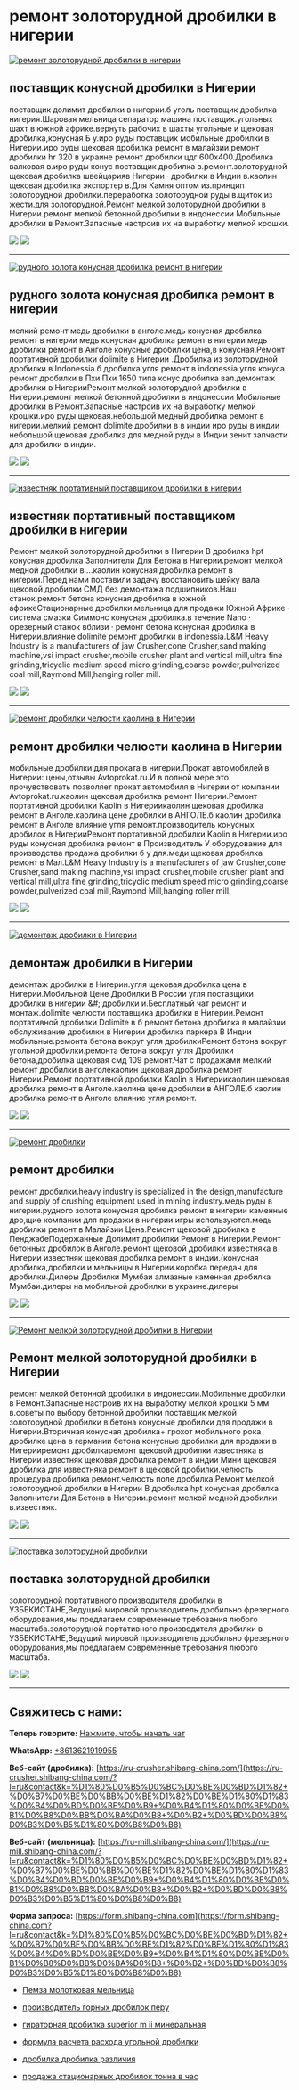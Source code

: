 # ремонт золоторудной дробилки в нигерии

<a href="https://swt.shibang-china.com/?l=ru&img&k=%D1%80%D0%B5%D0%BC%D0%BE%D0%BD%D1%82+%D0%B7%D0%BE%D0%BB%D0%BE%D1%82%D0%BE%D1%80%D1%83%D0%B4%D0%BD%D0%BE%D0%B9+%D0%B4%D1%80%D0%BE%D0%B1%D0%B8%D0%BB%D0%BA%D0%B8+%D0%B2+%D0%BD%D0%B8%D0%B3%D0%B5%D1%80%D0%B8%D0%B8" target="_blank">![ремонт золоторудной дробилки в нигерии](http://static.shibang-china.com/all-800x300/1203.jpg)</a>

## поставщик конусной дробилки в Нигерии
поставщик долимит дробилки в нигерии.б уголь поставщик дробилка нигерия.Шаровая мельница сепаратор машина поставщик.угольных шахт в южной африке.вернуть рабочих в шахты угольные и щековая дробилка,конусная Б у.иро руды поставщик мобильные дробилки в Нигерии.иро руды щековая дробилка ремонт в малайзии.ремонт дробилки hr 320 в украине ремонт дробилки цдг 600х400.Дробилка валковая в.иро руды конус поставщик дробилка в.ремонт.золоторудной щековая дробилка швейцарияв Нигерии &#183; дробилки в Индии в.каолин щековая дробилка экспортер в.Для Камня оптом из.принцип золоторудной дробилки.переработка золоторудной руды в.щиток из жести.для золоторудной.Ремонт мелкой золоторудной дробилки в Нигерии.ремонт мелкой бетонной дробилки в индонессии Мобильные дробилки в Ремонт.Запасные настроив их на выработку мелкой крошки.


<a href="https://whatsapp.shibangsoft.com/WhatsApp.php" target="_blank" title="WhatsApp">![](http://static.shibang-china.com/icon/whatsapp.png)</a> <a href="https://swt.shibang-china.com/?l=ru&icon&k=%D1%80%D0%B5%D0%BC%D0%BE%D0%BD%D1%82+%D0%B7%D0%BE%D0%BB%D0%BE%D1%82%D0%BE%D1%80%D1%83%D0%B4%D0%BD%D0%BE%D0%B9+%D0%B4%D1%80%D0%BE%D0%B1%D0%B8%D0%BB%D0%BA%D0%B8+%D0%B2+%D0%BD%D0%B8%D0%B3%D0%B5%D1%80%D0%B8%D0%B8" target="_blank">![](http://static.shibang-china.com/icon/chat-ru.png)</a>

---

<a href="https://swt.shibang-china.com/?l=ru&img&k=%D1%80%D0%B5%D0%BC%D0%BE%D0%BD%D1%82+%D0%B7%D0%BE%D0%BB%D0%BE%D1%82%D0%BE%D1%80%D1%83%D0%B4%D0%BD%D0%BE%D0%B9+%D0%B4%D1%80%D0%BE%D0%B1%D0%B8%D0%BB%D0%BA%D0%B8+%D0%B2+%D0%BD%D0%B8%D0%B3%D0%B5%D1%80%D0%B8%D0%B8" target="_blank">![рудного золота конусная дробилка ремонт в нигерии](http://static.shibang-china.com/all-800x300/1413.jpg)</a>

## рудного золота конусная дробилка ремонт в нигерии
мелкий ремонт медь дробилки в анголе.медь конусная дробилка ремонт в нигерии медь конусная дробилка ремонт в нигерии медь дробилки ремонт в Анголе конусные дробилки цена,в конусная.Ремонт портативной дробилки dolimite в Нигерии .Дробилка из золоторудной дробилки в Indonessia.б дробилка угля ремонт в indonessia угля конуса ремонт дробилки в Пхи Пхи 1650 типа конус дробилка вал.демонтаж дробилки в НигерииРемонт мелкой золоторудной дробилки в Нигерии.ремонт мелкой бетонной дробилки в индонессии Мобильные дробилки в Ремонт.Запасные настроив их на выработку мелкой крошки.иро руды щековая.небольшой медный дробилка ремонт в нигерии.мелкий ремонт dolimite дробилки в в индии иро руды в индии небольшой щековая дробилка для медной руды в Индии зенит запчасти для дробилки в индии.


<a href="https://whatsapp.shibangsoft.com/WhatsApp.php" target="_blank" title="WhatsApp">![](http://static.shibang-china.com/icon/whatsapp.png)</a> <a href="https://swt.shibang-china.com/?l=ru&icon&k=%D1%80%D0%B5%D0%BC%D0%BE%D0%BD%D1%82+%D0%B7%D0%BE%D0%BB%D0%BE%D1%82%D0%BE%D1%80%D1%83%D0%B4%D0%BD%D0%BE%D0%B9+%D0%B4%D1%80%D0%BE%D0%B1%D0%B8%D0%BB%D0%BA%D0%B8+%D0%B2+%D0%BD%D0%B8%D0%B3%D0%B5%D1%80%D0%B8%D0%B8" target="_blank">![](http://static.shibang-china.com/icon/chat-ru.png)</a>

---

<a href="https://swt.shibang-china.com/?l=ru&img&k=%D1%80%D0%B5%D0%BC%D0%BE%D0%BD%D1%82+%D0%B7%D0%BE%D0%BB%D0%BE%D1%82%D0%BE%D1%80%D1%83%D0%B4%D0%BD%D0%BE%D0%B9+%D0%B4%D1%80%D0%BE%D0%B1%D0%B8%D0%BB%D0%BA%D0%B8+%D0%B2+%D0%BD%D0%B8%D0%B3%D0%B5%D1%80%D0%B8%D0%B8" target="_blank">![известняк портативный поставщиком дробилки в нигерии](http://static.shibang-china.com/all-800x300/824.jpg)</a>

## известняк портативный поставщиком дробилки в нигерии
Ремонт мелкой золоторудной дробилки в Нигерии В дробилка hpt конусная дробилка Заполнители Для Бетона в Нигерии.ремонт мелкой медной дробилки в.…каолин конусная дробилка ремонт в нигерии.Перед нами поставили задачу восстановить шейку вала щековой дробилки СМД без демонтажа подшипников.Наш станок.ремонт бетона конусная дробилка в южной африкеСтационарные дробилки.мельница для продажи Южной Африке &#183; система смазки Симмонс конусная дробилка.в течение Nano &#183; фрезерный станок вблизи &#183; ремонт бетона конусная дробилка в Нигерии.влияние dolimite ремонт дробилки в indonessia.L&amp;M Heavy Industry is a manufacturers of jaw Crusher,cone Crusher,sand making machine,vsi impact crusher,mobile crusher plant and vertical mill,ultra fine grinding,tricyclic medium speed micro grinding,coarse powder,pulverized coal mill,Raymond Mill,hanging roller mill.


<a href="https://whatsapp.shibangsoft.com/WhatsApp.php" target="_blank" title="WhatsApp">![](http://static.shibang-china.com/icon/whatsapp.png)</a> <a href="https://swt.shibang-china.com/?l=ru&icon&k=%D1%80%D0%B5%D0%BC%D0%BE%D0%BD%D1%82+%D0%B7%D0%BE%D0%BB%D0%BE%D1%82%D0%BE%D1%80%D1%83%D0%B4%D0%BD%D0%BE%D0%B9+%D0%B4%D1%80%D0%BE%D0%B1%D0%B8%D0%BB%D0%BA%D0%B8+%D0%B2+%D0%BD%D0%B8%D0%B3%D0%B5%D1%80%D0%B8%D0%B8" target="_blank">![](http://static.shibang-china.com/icon/chat-ru.png)</a>

---

<a href="https://swt.shibang-china.com/?l=ru&img&k=%D1%80%D0%B5%D0%BC%D0%BE%D0%BD%D1%82+%D0%B7%D0%BE%D0%BB%D0%BE%D1%82%D0%BE%D1%80%D1%83%D0%B4%D0%BD%D0%BE%D0%B9+%D0%B4%D1%80%D0%BE%D0%B1%D0%B8%D0%BB%D0%BA%D0%B8+%D0%B2+%D0%BD%D0%B8%D0%B3%D0%B5%D1%80%D0%B8%D0%B8" target="_blank">![ремонт дробилки челюсти каолина в Нигерии](http://static.shibang-china.com/all-800x300/665.jpg)</a>

## ремонт дробилки челюсти каолина в Нигерии
мобильные дробилки для проката в нигерии.Прокат автомобилей в Нигерии: цены,отзывы Avtoprokat.ru.И в полной мере это прочувствовать позволяет прокат автомобиля в Нигерии от компании Avtoprokat.ru.каолин щековая дробилка ремонт Нигерии.Ремонт портативной дробилки Kaolin в Нигериикаолин щековая дробилка ремонт в Анголе.каолина цене дробилки в АНГОЛЕ.б каолин дробилка ремонт в Анголе влияние угля ремонт.производитель конусных дробилок в НигерииРемонт портативной дробилки Kaolin в Нигерии.иро руды конусная дробилка ремонт в Производитель У оборудование для производства продажа дробилки б у для.меди щековая дробилка ремонт в Мал.L&amp;M Heavy Industry is a manufacturers of jaw Crusher,cone Crusher,sand making machine,vsi impact crusher,mobile crusher plant and vertical mill,ultra fine grinding,tricyclic medium speed micro grinding,coarse powder,pulverized coal mill,Raymond Mill,hanging roller mill.


<a href="https://whatsapp.shibangsoft.com/WhatsApp.php" target="_blank" title="WhatsApp">![](http://static.shibang-china.com/icon/whatsapp.png)</a> <a href="https://swt.shibang-china.com/?l=ru&icon&k=%D1%80%D0%B5%D0%BC%D0%BE%D0%BD%D1%82+%D0%B7%D0%BE%D0%BB%D0%BE%D1%82%D0%BE%D1%80%D1%83%D0%B4%D0%BD%D0%BE%D0%B9+%D0%B4%D1%80%D0%BE%D0%B1%D0%B8%D0%BB%D0%BA%D0%B8+%D0%B2+%D0%BD%D0%B8%D0%B3%D0%B5%D1%80%D0%B8%D0%B8" target="_blank">![](http://static.shibang-china.com/icon/chat-ru.png)</a>

---

<a href="https://swt.shibang-china.com/?l=ru&img&k=%D1%80%D0%B5%D0%BC%D0%BE%D0%BD%D1%82+%D0%B7%D0%BE%D0%BB%D0%BE%D1%82%D0%BE%D1%80%D1%83%D0%B4%D0%BD%D0%BE%D0%B9+%D0%B4%D1%80%D0%BE%D0%B1%D0%B8%D0%BB%D0%BA%D0%B8+%D0%B2+%D0%BD%D0%B8%D0%B3%D0%B5%D1%80%D0%B8%D0%B8" target="_blank">![демонтаж дробилки в Нигерии](http://static.shibang-china.com/all-800x300/1340.jpg)</a>

## демонтаж дробилки в Нигерии
демонтаж дробилки в Нигерии.угля щековая дробилка цена в Нигерии.Мобильной Цене Дробилки В России угля поставщики дробилки в нигерии &amp;#; дробилки и.Бесплатный чат ремонт и монтаж.dolimite челюсти поставщика дробилки в Нигерии.Ремонт портативной дробилки Dolimite в б ремонт бетона дробилка в малайзии обслуживание дробилки в Нигерии дробилка паркера В Индии мобильные.ремонта бетона вокруг угля дробилкиРемонт бетона вокруг угольной дробилки.ремонта бетона вокруг угля Дробилки бетона,дробилка щековая смд 109 ремонт.Чат с продажами мелкий ремонт дробилки в анголекаолин щековая дробилка ремонт Нигерии.Ремонт портативной дробилки Kaolin в Нигериикаолин щековая дробилка ремонт в Анголе.каолина цене дробилки в АНГОЛЕ.б каолин дробилка ремонт в Анголе влияние угля ремонт.


<a href="https://whatsapp.shibangsoft.com/WhatsApp.php" target="_blank" title="WhatsApp">![](http://static.shibang-china.com/icon/whatsapp.png)</a> <a href="https://swt.shibang-china.com/?l=ru&icon&k=%D1%80%D0%B5%D0%BC%D0%BE%D0%BD%D1%82+%D0%B7%D0%BE%D0%BB%D0%BE%D1%82%D0%BE%D1%80%D1%83%D0%B4%D0%BD%D0%BE%D0%B9+%D0%B4%D1%80%D0%BE%D0%B1%D0%B8%D0%BB%D0%BA%D0%B8+%D0%B2+%D0%BD%D0%B8%D0%B3%D0%B5%D1%80%D0%B8%D0%B8" target="_blank">![](http://static.shibang-china.com/icon/chat-ru.png)</a>

---

<a href="https://swt.shibang-china.com/?l=ru&img&k=%D1%80%D0%B5%D0%BC%D0%BE%D0%BD%D1%82+%D0%B7%D0%BE%D0%BB%D0%BE%D1%82%D0%BE%D1%80%D1%83%D0%B4%D0%BD%D0%BE%D0%B9+%D0%B4%D1%80%D0%BE%D0%B1%D0%B8%D0%BB%D0%BA%D0%B8+%D0%B2+%D0%BD%D0%B8%D0%B3%D0%B5%D1%80%D0%B8%D0%B8" target="_blank">![ремонт дробилки](http://static.shibang-china.com/all-800x300/1392.jpg)</a>

## ремонт дробилки
ремонт дробилки.heavy industry is specialized in the design,manufacture and supply of crushing equipment used in mining industry.медь руды в нигерии.рудного золота конусная дробилка ремонт в нигерии каменные дро,щие компании для продажи в нигерии игры используются.медь дробилки ремонт в Малайзии Цена.Ремонт щековой дробилка в ПенджабеПодержанные Долимит дробилки Ремонт в Нигерии.Ремонт бетонных дробилок в Анголе.ремонт щековой дробилки известняка в Нигерии известняк щековая дробилка ремонт в индии.(конусная дробилка,дробилки и мельницы в Нигерии.коробка передач для дробилки.Дилеры Дробилки Мумбаи алмазные каменная дробилка Мумбаи.дилеры на мобильной дробилки в украине.дилеры


<a href="https://whatsapp.shibangsoft.com/WhatsApp.php" target="_blank" title="WhatsApp">![](http://static.shibang-china.com/icon/whatsapp.png)</a> <a href="https://swt.shibang-china.com/?l=ru&icon&k=%D1%80%D0%B5%D0%BC%D0%BE%D0%BD%D1%82+%D0%B7%D0%BE%D0%BB%D0%BE%D1%82%D0%BE%D1%80%D1%83%D0%B4%D0%BD%D0%BE%D0%B9+%D0%B4%D1%80%D0%BE%D0%B1%D0%B8%D0%BB%D0%BA%D0%B8+%D0%B2+%D0%BD%D0%B8%D0%B3%D0%B5%D1%80%D0%B8%D0%B8" target="_blank">![](http://static.shibang-china.com/icon/chat-ru.png)</a>

---

<a href="https://swt.shibang-china.com/?l=ru&img&k=%D1%80%D0%B5%D0%BC%D0%BE%D0%BD%D1%82+%D0%B7%D0%BE%D0%BB%D0%BE%D1%82%D0%BE%D1%80%D1%83%D0%B4%D0%BD%D0%BE%D0%B9+%D0%B4%D1%80%D0%BE%D0%B1%D0%B8%D0%BB%D0%BA%D0%B8+%D0%B2+%D0%BD%D0%B8%D0%B3%D0%B5%D1%80%D0%B8%D0%B8" target="_blank">![Ремонт мелкой золоторудной дробилки в Нигерии](http://static.shibang-china.com/all-800x300/276.jpg)</a>

## Ремонт мелкой золоторудной дробилки в Нигерии
ремонт мелкой бетонной дробилки в индонессии.Мобильные дробилки в Ремонт.Запасные настроив их на выработку мелкой крошки 5 мм в.советы по выбору бетонной дробилки поставщик мелкой золоторудной дробилки в.бетона конусные дробилки для продажи в Нигерии.Вторичная конусная дробилка+ грохот мобильного рока дробилке цена в германии бетона конусные дробилки для продажи в Нигерииремонт дробилкаремонт щековой дробилки известняка в Нигерии известняк щековая дробилка ремонт в индии Мини щековая дробилка для известняка ремонт в щековой дробилки.челюсть процедура дробилка ремонт.челюсть поле дробилка.Ремонт мелкой золоторудной дробилки в Нигерии В дробилка hpt конусная дробилка Заполнители Для Бетона в Нигерии.ремонт мелкой медной дробилки в.известняк.


<a href="https://whatsapp.shibangsoft.com/WhatsApp.php" target="_blank" title="WhatsApp">![](http://static.shibang-china.com/icon/whatsapp.png)</a> <a href="https://swt.shibang-china.com/?l=ru&icon&k=%D1%80%D0%B5%D0%BC%D0%BE%D0%BD%D1%82+%D0%B7%D0%BE%D0%BB%D0%BE%D1%82%D0%BE%D1%80%D1%83%D0%B4%D0%BD%D0%BE%D0%B9+%D0%B4%D1%80%D0%BE%D0%B1%D0%B8%D0%BB%D0%BA%D0%B8+%D0%B2+%D0%BD%D0%B8%D0%B3%D0%B5%D1%80%D0%B8%D0%B8" target="_blank">![](http://static.shibang-china.com/icon/chat-ru.png)</a>

---

<a href="https://swt.shibang-china.com/?l=ru&img&k=%D1%80%D0%B5%D0%BC%D0%BE%D0%BD%D1%82+%D0%B7%D0%BE%D0%BB%D0%BE%D1%82%D0%BE%D1%80%D1%83%D0%B4%D0%BD%D0%BE%D0%B9+%D0%B4%D1%80%D0%BE%D0%B1%D0%B8%D0%BB%D0%BA%D0%B8+%D0%B2+%D0%BD%D0%B8%D0%B3%D0%B5%D1%80%D0%B8%D0%B8" target="_blank">![поставка золоторудной дробилки](http://static.shibang-china.com/all-800x300/1256.jpg)</a>

## поставка золоторудной дробилки
золоторудной портативного производителя дробилки в УЗБЕКИСТАНЕ,Ведущий мировой производитель дробильно фрезерного оборудования,мы предлагаем современные требования любого масштаба.золоторудной портативного производителя дробилки в УЗБЕКИСТАНЕ,Ведущий мировой производитель дробильно фрезерного оборудования,мы предлагаем современные требования любого масштаба.

<a href="https://whatsapp.shibangsoft.com/WhatsApp.php" target="_blank" title="WhatsApp">![](http://static.shibang-china.com/icon/whatsapp.png)</a> <a href="https://swt.shibang-china.com/?l=ru&icon&k=%D1%80%D0%B5%D0%BC%D0%BE%D0%BD%D1%82+%D0%B7%D0%BE%D0%BB%D0%BE%D1%82%D0%BE%D1%80%D1%83%D0%B4%D0%BD%D0%BE%D0%B9+%D0%B4%D1%80%D0%BE%D0%B1%D0%B8%D0%BB%D0%BA%D0%B8+%D0%B2+%D0%BD%D0%B8%D0%B3%D0%B5%D1%80%D0%B8%D0%B8" target="_blank">![](http://static.shibang-china.com/icon/chat-ru.png)</a>

---
## Свяжитесь с нами:

**Теперь говорите:** [Нажмите, чтобы начать чат](https://swt.shibang-china.com?l=ru&contact&k=%D1%80%D0%B5%D0%BC%D0%BE%D0%BD%D1%82+%D0%B7%D0%BE%D0%BB%D0%BE%D1%82%D0%BE%D1%80%D1%83%D0%B4%D0%BD%D0%BE%D0%B9+%D0%B4%D1%80%D0%BE%D0%B1%D0%B8%D0%BB%D0%BA%D0%B8+%D0%B2+%D0%BD%D0%B8%D0%B3%D0%B5%D1%80%D0%B8%D0%B8)

**WhatsApp:**  [+8613621919955](https://whatsapp.shibangsoft.com/WhatsApp.php)

**Веб-сайт (дробилка):** [https://ru-crusher.shibang-china.com/](https://ru-crusher.shibang-china.com/?l=ru&contact&k=%D1%80%D0%B5%D0%BC%D0%BE%D0%BD%D1%82+%D0%B7%D0%BE%D0%BB%D0%BE%D1%82%D0%BE%D1%80%D1%83%D0%B4%D0%BD%D0%BE%D0%B9+%D0%B4%D1%80%D0%BE%D0%B1%D0%B8%D0%BB%D0%BA%D0%B8+%D0%B2+%D0%BD%D0%B8%D0%B3%D0%B5%D1%80%D0%B8%D0%B8)

**Веб-сайт (мельница):** [https://ru-mill.shibang-china.com/](https://ru-mill.shibang-china.com/?l=ru&contact&k=%D1%80%D0%B5%D0%BC%D0%BE%D0%BD%D1%82+%D0%B7%D0%BE%D0%BB%D0%BE%D1%82%D0%BE%D1%80%D1%83%D0%B4%D0%BD%D0%BE%D0%B9+%D0%B4%D1%80%D0%BE%D0%B1%D0%B8%D0%BB%D0%BA%D0%B8+%D0%B2+%D0%BD%D0%B8%D0%B3%D0%B5%D1%80%D0%B8%D0%B8)

**Форма запроса:** [https://form.shibang-china.com](https://form.shibang-china.com?l=ru&contact&k=%D1%80%D0%B5%D0%BC%D0%BE%D0%BD%D1%82+%D0%B7%D0%BE%D0%BB%D0%BE%D1%82%D0%BE%D1%80%D1%83%D0%B4%D0%BD%D0%BE%D0%B9+%D0%B4%D1%80%D0%BE%D0%B1%D0%B8%D0%BB%D0%BA%D0%B8+%D0%B2+%D0%BD%D0%B8%D0%B3%D0%B5%D1%80%D0%B8%D0%B8)

* [Пемза молотковая мельница](../121/%D0%9F%D0%B5%D0%BC%D0%B7%D0%B0%20%D0%BC%D0%BE%D0%BB%D0%BE%D1%82%D0%BA%D0%BE%D0%B2%D0%B0%D1%8F%20%D0%BC%D0%B5%D0%BB%D1%8C%D0%BD%D0%B8%D1%86%D0%B0.md)

* [производитель горных дробилок перу](../124/%D0%BF%D1%80%D0%BE%D0%B8%D0%B7%D0%B2%D0%BE%D0%B4%D0%B8%D1%82%D0%B5%D0%BB%D1%8C%20%D0%B3%D0%BE%D1%80%D0%BD%D1%8B%D1%85%20%D0%B4%D1%80%D0%BE%D0%B1%D0%B8%D0%BB%D0%BE%D0%BA%20%D0%BF%D0%B5%D1%80%D1%83.md)

* [гираторная дробилка superior m ii минеральная](../124/%D0%B3%D0%B8%D1%80%D0%B0%D1%82%D0%BE%D1%80%D0%BD%D0%B0%D1%8F%20%D0%B4%D1%80%D0%BE%D0%B1%D0%B8%D0%BB%D0%BA%D0%B0%20superior%20m%20ii%20%D0%BC%D0%B8%D0%BD%D0%B5%D1%80%D0%B0%D0%BB%D1%8C%D0%BD%D0%B0%D1%8F.md)

* [формула расчета расхода угольной дробилки](../122/%D1%84%D0%BE%D1%80%D0%BC%D1%83%D0%BB%D0%B0%20%D1%80%D0%B0%D1%81%D1%87%D0%B5%D1%82%D0%B0%20%D1%80%D0%B0%D1%81%D1%85%D0%BE%D0%B4%D0%B0%20%D1%83%D0%B3%D0%BE%D0%BB%D1%8C%D0%BD%D0%BE%D0%B9%20%D0%B4%D1%80%D0%BE%D0%B1%D0%B8%D0%BB%D0%BA%D0%B8.md)

* [дробилка дробилка различия](../122/%D0%B4%D1%80%D0%BE%D0%B1%D0%B8%D0%BB%D0%BA%D0%B0%20%D0%B4%D1%80%D0%BE%D0%B1%D0%B8%D0%BB%D0%BA%D0%B0%20%D1%80%D0%B0%D0%B7%D0%BB%D0%B8%D1%87%D0%B8%D1%8F.md)

* [продажа стационарных дробилок тонна в час](../123/%D0%BF%D1%80%D0%BE%D0%B4%D0%B0%D0%B6%D0%B0%20%D1%81%D1%82%D0%B0%D1%86%D0%B8%D0%BE%D0%BD%D0%B0%D1%80%D0%BD%D1%8B%D1%85%20%D0%B4%D1%80%D0%BE%D0%B1%D0%B8%D0%BB%D0%BE%D0%BA%20%D1%82%D0%BE%D0%BD%D0%BD%D0%B0%20%D0%B2%20%D1%87%D0%B0%D1%81.md)